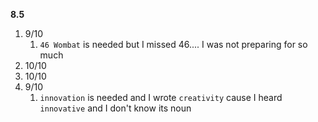 **8.5**
1. 9/10
	1. `46 Wombat` is needed but I missed 46.... I was not preparing for so much
2. 10/10
3. 10/10
4. 9/10
	1. `innovation` is needed and I wrote `creativity` cause I heard `innovative` and I don't know its noun